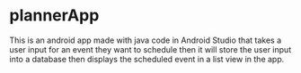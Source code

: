 # plannerApp
This is an android app made with java code in Android Studio that takes a user input for an event they want to schedule then it will store the user input into a database then displays the scheduled event in a list view in the app.
